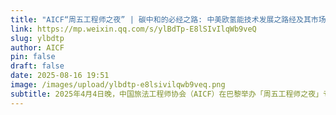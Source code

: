 ```yaml
---
title: "AICF“周五工程师之夜” | 碳中和的必经之路: 中美欧氢能技术发展之路经及其市场用途展望"
link: https://mp.weixin.qq.com/s/ylBdTp-E8lSIvIlqWb9veQ
slug: ylbdtp
author: AICF
pin: false
draft: false
date: 2025-08-16 19:51
image: /images/upload/ylbdtp-e8lsivilqwb9veq.png
subtitle: 2025年4月4日晚，中国旅法工程师协会（AICF）在巴黎举办「周五工程师之夜」专题活动，聚焦主题「碳中和的必经之路：中美欧氢能技术发展之路径及其市场用途展望」。
---
```

